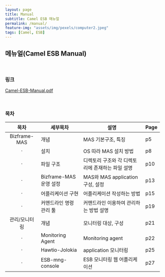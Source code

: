 ```yaml
---
layout: page
title: Manual
subtitle: Camel ESB 매뉴얼
permalink: /manual/
feature-img: "assets/img/pexels/computer2.jpeg"
tags: [Camel, ESB]
---
```


## 메뉴얼(Camel ESB Manual)

<br/>

### 링크
[Camel-ESB-Manual.pdf](https://github.com/torpedocorp/torpedocorp.github.io/tree/master/document)

<br/>

### 목차

| 목차 | 세부목차 | 설명 | Page |
| :---: | --- | --- | --- |
| Bizframe-MAS | 개념 | MAS 기본구조, 특징 | p5 |
| · | 설치 | OS 따라 MAS 설치 방법 | p8 |
| · | 파일 구조 | 디렉토리 구조와 각 디렉토리에 존재하는 파일 설명 | p10 |
| · | Bizframe-MAS 운영 설정 | MAS와 MAS application 구성, 설정 | p13 |
| · | 어플리케이션 구현 | 어플리케이션 작성하는 방법 | p15 |
| · | 커맨드라인 명령 관리 툴| 커맨드라인 이용하여 관리하는 방법 설명 | p19 |
| 관리/모니터링 | 개념 | 모니터링 대상, 구성 | p21 |
| · | Monitoring Agent | Monitoring agent | p22 |
| · | Hawtio-Jolokia | application 모니터링 | p25 |
| · | ESB-mng-console | ESB 모니터링 웹 어플리케이션 | p27 |
